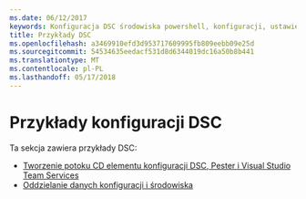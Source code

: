 ```yaml
---
ms.date: 06/12/2017
keywords: Konfiguracja DSC środowiska powershell, konfiguracji, ustawienia
title: Przykłady DSC
ms.openlocfilehash: a3469910efd3d953717609995fb809eebb09e25d
ms.sourcegitcommit: 54534635eedacf531d8d6344019dc16a50b8b441
ms.translationtype: MT
ms.contentlocale: pl-PL
ms.lasthandoff: 05/17/2018
---
```

# <a name="dsc-examples"></a>Przykłady konfiguracji DSC

Ta sekcja zawiera przykłady DSC:

- [Tworzenie potoku CD elementu konfiguracji DSC, Pester i Visual Studio Team Services](dscCiCd.md)
- [Oddzielanie danych konfiguracji i środowiska](separatingEnvData.md)